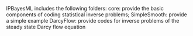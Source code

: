 IPBayesML includes the following folders: 
core: provide the basic components of coding statistical inverse problems;
SimpleSmooth: provide a simple example
DarcyFlow: provide codes for inverse problems of the steady state Darcy flow equation
